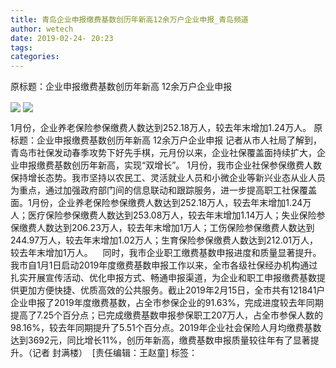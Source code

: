 ```yaml
---
title: 青岛企业申报缴费基数创历年新高12余万户企业申报_青岛频道
author: wetech
date: 2019-02-24- 20:23
tags: 
categories: 
---
```

原标题：企业申报缴费基数创历年新高 12余万户企业申报
<!-- more -->
                
<img align="center" border="0" src="http://p1.ifengimg.com/a/2019_09/3e619f90542410e_size506_w1920_h1280.jpg" />
                
<img align="center" border="0" src="http://p2.ifengimg.com/a/2016/0810/204c433878d5cf9size1_w16_h16.png" />
            
1月份，企业养老保险参保缴费人数达到252.18万人，较去年末增加1.24万人。
原标题：企业申报缴费基数创历年新高 12余万户企业申报
记者从市人社局了解到，青岛市社保发动春季攻势下好先手棋，元月份以来，企业社保覆盖面持续扩大，企业申报缴费基数创历年新高，实现“双增长”。
1月份，我市企业社保参保缴费人数保持增长态势。我市坚持以农民工、灵活就业人员和小微企业等新兴业态从业人员为重点，通过加强政府部门间的信息联动和跟踪服务，进一步提高职工社保覆盖面。1月份，企业养老保险参保缴费人数达到252.18万人，较去年末增加1.24万人；医疗保险参保缴费人数达到253.08万人，较去年末增加1.14万人；失业保险参保缴费人数达到206.23万人，较去年末增加1万人；工伤保险参保缴费人数达到244.97万人，较去年末增加1.02万人；生育保险参保缴费人数达到212.01万人，较去年末增加1万人。   
同时，我市企业职工缴费基数申报进度和质量显著提升。我市自1月1日启动2019年度缴费基数申报工作以来，全市各级社保经办机构通过扎实开展宣传活动、优化申报方式、畅通申报渠道，为企业和职工申报缴费基数提供更加方便快捷、优质高效的公共服务。截止2019年2月15日，全市共有121841户企业申报了2019年度缴费基数，占全市参保企业的91.63%，完成进度较去年同期提高了7.25个百分点；已完成缴费基数申报参保职工207万人，占全市参保人数的98.16%，较去年同期提升了5.51个百分点。2019年企业社会保险人月均缴费基数达到3692元，同比增长11%，创历年新高，缴费基数申报质量较往年有了显著提升。（记者 封满楼） 
[责任编辑：王赵童]
标签：
 
 
             
